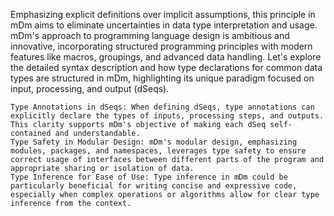Emphasizing explicit definitions over implicit assumptions, this principle in mDm aims to eliminate uncertainties in data type interpretation and usage. mDm's approach to programming language design is ambitious and innovative, incorporating structured programming principles with modern features like macros, groupings, and advanced data handling. Let's explore the detailed syntax description and how type declarations for common data types are structured in mDm, highlighting its unique paradigm focused on input, processing, and output (dSeqs).

    Type Annotations in dSeqs: When defining dSeqs, type annotations can explicitly declare the types of inputs, processing steps, and outputs. This clarity supports mDm's objective of making each dSeq self-contained and understandable.
    Type Safety in Modular Design: mDm's modular design, emphasizing modules, packages, and namespaces, leverages type safety to ensure correct usage of interfaces between different parts of the program and appropriate sharing or isolation of data.
    Type Inference for Ease of Use: Type inference in mDm could be particularly beneficial for writing concise and expressive code, especially when complex operations or algorithms allow for clear type inference from the context.
    